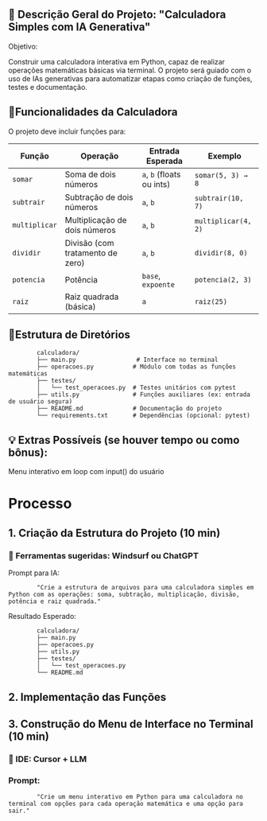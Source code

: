 ## 📘 Descrição Geral do Projeto: "Calculadora Simples com IA Generativa"

Objetivo:

Construir uma calculadora interativa em Python, capaz de realizar operações matemáticas básicas via terminal. O projeto será guiado com o uso de IAs generativas para automatizar etapas como criação de funções, testes e documentação.

 ## 🧮Funcionalidades da Calculadora
O projeto deve incluir funções para:

| Função        | Operação                         | Entrada Esperada          | Exemplo             |
| ------------- | -------------------------------- | ------------------------- | ------------------- |
| `somar`       | Soma de dois números             | `a`, `b` (floats ou ints) | `somar(5, 3) → 8`   |
| `subtrair`    | Subtração de dois números        | `a`, `b`                  | `subtrair(10, 7)`   |
| `multiplicar` | Multiplicação de dois números    | `a`, `b`                  | `multiplicar(4, 2)` |
| `dividir`     | Divisão (com tratamento de zero) | `a`, `b`                  | `dividir(8, 0)`     |
| `potencia`    | Potência                         | `base`, `expoente`        | `potencia(2, 3)`    |
| `raiz`        | Raiz quadrada (básica)           | `a`                       | `raiz(25)`          |

 ## 📁Estrutura de Diretórios

            calculadora/
            ├── main.py                 # Interface no terminal
            ├── operacoes.py           # Módulo com todas as funções matemáticas
            ├── testes/
            │   └── test_operacoes.py  # Testes unitários com pytest
            ├── utils.py               # Funções auxiliares (ex: entrada de usuário segura)
            ├── README.md              # Documentação do projeto
            └── requirements.txt       # Dependências (opcional: pytest)

## 💡 Extras Possíveis (se houver tempo ou como bônus):
Menu interativo em loop com input() do usuário

# Processo
## 1. Criação da Estrutura do Projeto (10 min)
### 📌 Ferramentas sugeridas: Windsurf ou ChatGPT

Prompt para IA:

            "Crie a estrutura de arquivos para uma calculadora simples em Python com as operações: soma, subtração, multiplicação, divisão, potência e raiz quadrada."

Resultado Esperado:

            calculadora/
            ├── main.py
            ├── operacoes.py
            ├── utils.py
            ├── testes/
            │   └── test_operacoes.py
            └── README.md


## 2. Implementação das Funções

## 3. Construção do Menu de Interface no Terminal (10 min)
### 📌 IDE: Cursor + LLM

### Prompt:

            "Crie um menu interativo em Python para uma calculadora no terminal com opções para cada operação matemática e uma opção para sair."
